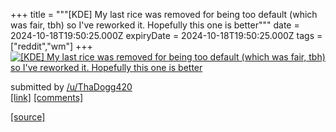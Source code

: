 +++
title = """[KDE] My last rice was removed for being too default (which was fair, tbh) so I've reworked it. Hopefully this one is better"""
date = 2024-10-18T19:50:25.000Z
expiryDate = 2024-10-18T19:50:25.000Z
tags = ["reddit","wm"]
+++
[![[KDE] My last rice was removed for being too default (which was fair, tbh) so I've reworked it. Hopefully this one is better](https://preview.redd.it/439y5tc6kkvd1.png?width=640&crop=smart&auto=webp&s=0d90bb41a3ea38cdfbfa0ccbd900c106321a1607 "[KDE] My last rice was removed for being too default (which was fair, tbh) so I've reworked it. Hopefully this one is better")](https://www.reddit.com/r/unixporn/comments/1g6r15t/kde_my_last_rice_was_removed_for_being_too/)

submitted by [/u/ThaDogg420](https://www.reddit.com/user/ThaDogg420)  
[\[link\]](https://i.redd.it/439y5tc6kkvd1.png) [\[comments\]](https://www.reddit.com/r/unixporn/comments/1g6r15t/kde_my_last_rice_was_removed_for_being_too/)

[[source]](https://www.reddit.com/r/unixporn/comments/1g6r15t/kde_my_last_rice_was_removed_for_being_too/)

